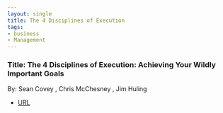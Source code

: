 ```yaml
---
layout: single
title: The 4 Disciplines of Execution 
tags:
- business
- Management
---
```


###  Title: The 4 Disciplines of Execution: Achieving Your Wildly Important Goals
By: Sean Covey , Chris McChesney , Jim Huling

- [URL](https://www.amazon.com/Disciplines-Execution-Achieving-Wildly-Important/dp/145162705X)
